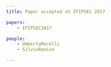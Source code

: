 ```yaml
---
title: Paper accepted at IFIPSEC 2017

papers:
    - IFIPSEC2017

people:
    - UmbertoMorelli
    - SilvioRanise

---
```

